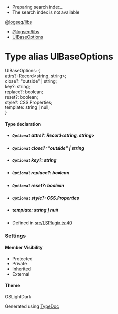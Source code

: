   * Preparing search index...
  * The search index is not available

[@logseq/libs]()

  * [@logseq/libs](../modules.html)
  * [UIBaseOptions](UIBaseOptions.html)



# Type alias UIBaseOptions

UIBaseOptions: {   
attrs?: Record<string, string>;   
close?: "outside" | string;   
key?: string;   
replace?: boolean;   
reset?: boolean;   
style?: CSS.Properties;   
template: string | null;   
}

#### Type declaration

  * ##### `Optional` attrs?: Record<string, string>

  * ##### `Optional` close?: "outside" | string

  * ##### `Optional` key?: string

  * ##### `Optional` replace?: boolean

  * ##### `Optional` reset?: boolean

  * ##### `Optional` style?: CSS.Properties

  * ##### template: string | null




  * Defined in [src/LSPlugin.ts:40](https://github.com/logseq/logseq/blob/ac1b53544/libs/src/LSPlugin.ts#L40)



###  Settings

#### Member Visibility

  * Protected
  * Private
  * Inherited
  * External



#### Theme

OSLightDark

Generated using [TypeDoc](https://typedoc.org/)
